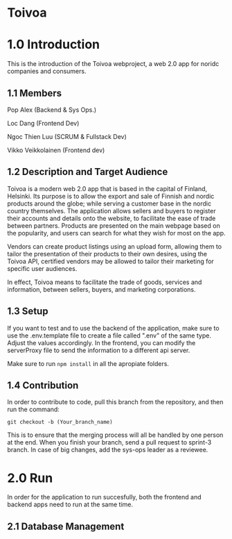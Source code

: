 # Toivoa

# 1.0 Introduction

This is the introduction of the Toivoa webproject, a web 2.0 app for noridc companies and consumers.

## 1.1 Members
Pop Alex (Backend & Sys Ops.)

Loc Dang (Frontend Dev)

Ngoc Thien Luu (SCRUM & Fullstack Dev)

Vikko Veikkolainen (Frontend dev)


## 1.2 Description and Target Audience

Toivoa is a modern web 2.0 app that is based in the capital of Finland, Helsinki. Its purpose is to allow the export and sale of Finnish and nordic products around the globe; while serving a customer base in the nordic country themselves. The application allows sellers and buyers to register their accounts and details onto the website, to facilitate the ease of trade between partners. Products are presented on the main webpage based on the popularity, and users can search for what they wish for most on the app.

Vendors can create product listings using an upload form, allowing them to tailor the presentation of their products to their own desires, using the Toivoa API, certified vendors may be allowed to tailor their marketing for specific user audiences.

In effect, Toivoa means to facilitate the trade of goods, services and information, between sellers, buyers, and marketing corporations.

## 1.3 Setup

If you want to test and to use the backend of the application, make sure to use the .env.template file to create a file called ".env" of the same type. Adjust the values accordingly. In the frontend, you can modify the serverProxy file to send the information to a different api server.

Make sure to run <code>npm install</code> in all the apropiate folders.

## 1.4 Contribution

In order to contribute to code, pull this branch from the repository, and then run the command:

<code>git checkout -b (Your_branch_name)</code>

This is to ensure that the merging process will all be handled by one person at the end. When you finish your branch, send a pull request to sprint-3 branch. In case of big changes, add the sys-ops leader as a reviewee.

# 2.0 Run

In order for the application to run succesfully, both the frontend and backend apps need to run at the same time.

## 2.1 Database Management

